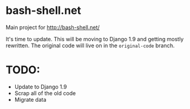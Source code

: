 # bash-shell.net
Main project for http://bash-shell.net/

It's time to update.  This will be moving to Django 1.9 and getting mostly rewritten.
The original code will live on in the `original-code` branch.

# TODO:

* Update to Django 1.9
* Scrap all of the old code
* Migrate data
